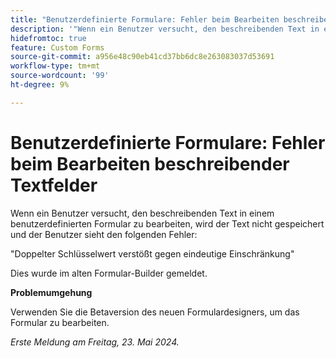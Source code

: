 ```yaml
---
title: "Benutzerdefinierte Formulare: Fehler beim Bearbeiten beschreibender Textfelder"
description: '"Wenn ein Benutzer versucht, den beschreibenden Text in einem benutzerdefinierten Formular zu bearbeiten, wird der Text nicht gespeichert und der Benutzer sieht einen Fehler. Eine Problemumgehung ist verfügbar.“'
hidefromtoc: true
feature: Custom Forms
source-git-commit: a956e48c90eb41cd37bb6dc8e263083037d53691
workflow-type: tm+mt
source-wordcount: '99'
ht-degree: 9%

---
```



# Benutzerdefinierte Formulare: Fehler beim Bearbeiten beschreibender Textfelder

Wenn ein Benutzer versucht, den beschreibenden Text in einem benutzerdefinierten Formular zu bearbeiten, wird der Text nicht gespeichert und der Benutzer sieht den folgenden Fehler:

&quot;Doppelter Schlüsselwert verstößt gegen eindeutige Einschränkung&quot;

Dies wurde im alten Formular-Builder gemeldet.

**Problemumgehung**

Verwenden Sie die Betaversion des neuen Formulardesigners, um das Formular zu bearbeiten.

_Erste Meldung am Freitag, 23. Mai 2024._
